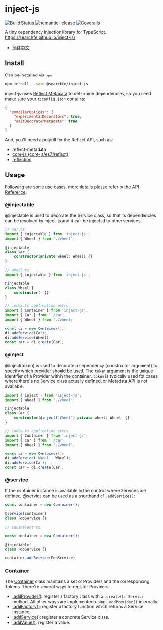 # inject-js
[![Build Status](https://travis-ci.com/searchfe/inject-js.svg?branch=master)](https://travis-ci.com/github/searchfe/inject-js)
[![semantic-release](https://img.shields.io/badge/%20%20%F0%9F%93%A6%F0%9F%9A%80-semantic--release-e10079.svg)](https://github.com/searchfe/inject-js)
[![Coveralls](https://img.shields.io/coveralls/searchfe/inject-js.svg)](https://coveralls.io/github/searchfe/inject-js?branch=master)

A tiny dependency Injection library for TypeScript. <https://searchfe.github.io/inject-js/>

- [简体中文](https://github.com/searchfe/inject-js/blob/master/README.md)

## Install

Can be installed via `npm`

```sh
npm install --save @searchfe/inject-js
```

inject-js uses [Reflect Metadata][reflect-metadata] to determine dependencies, so you need make sure your  `tsconfig.json` contains:

```json
{
  "compilerOptions": {
    "experimentalDecorators": true,
    "emitDecoratorMetadata": true
  }
}
```

And, you'll need a polyfill for the Reflect API, such as:

- [reflect-metadata](https://www.npmjs.com/package/reflect-metadata)
- [core-js (core-js/es7/reflect)](https://www.npmjs.com/package/core-js)
- [reflection](https://www.npmjs.com/package/@abraham/reflection)

## Usage

Following are some use cases, more details please refer to [the API Reference][API].

### @injectable

@injectable is used to decorate the Service class, so that its dependencies can be resolved by inject-js and it can be injected to other services.

```typescript
// car.ts
import { injectable } from 'inject-js';
import { Wheel } from './wheel';

@injectable
class Car {
    constructor(private wheel: Wheel) {}
}

// wheel.ts
import { injectable } from 'inject-js';

@injectable
class Wheel {
    constructor() {}
}

// index.ts application entry
import { Container } from 'inject-js';
import { Car } from './car';
import { Wheel } from './wheel;

const di = new Container();
di.addService(Car);
di.addService(Wheel);
const car = di.create(Car);
```

### @inject

@inject(token) is used to decorate a dependency (constructor argument) to specify which provider should be used. The `token` argument is the unique identifier of a Provider within the container. `token` is typically used for cases where there's no Service class actually defined, or Metadata API is not available.

```typescript
import { inject } from 'inject-js';
import { Wheel } from './wheel';

@injectable
class Car {
    constructor(@inject('Wheel') private wheel: Wheel) {}
}

// index.ts application entry
import { Container } from 'inject-js';
import { Car } from './car';
import { Wheel } from './wheel';

const di = new Container();
di.addService('Wheel', Wheel);
di.addService(Car);
const car = di.create(Car);
```

### @service

If the container instance is available in the context where Services are defined, @service can be used as a shorthand of `.addService()`:

```typescript
const container = new Container();

@service(container)
class FooService {}

// Equivalent to:

const container = new Container();

@injectable
class FooService {}

container.addService(FooService)
```

### Container

The [Container][container] class maintains a set of Providers and the corresponding Tokens. There're several ways to register Providers:

* [.addProvider()][addProvider]: register a factory class with a `.create(): Service` method. All other ways are implemented using `.addProvider()` internally.
* [.addFactory()][addFactory]: register a factory function which returns a Service instance.
* [.addService()][addService]: register a concrete Service class.
* [.addValue()][addValue]: register a value.

[API]: https://searchfe.github.io/inject-js/
[container]: https://searchfe.github.io/inject-js/classes/_di_container_.container.html
[addProvider]: https://searchfe.github.io/inject-js/classes/_di_container_.container.html#addprovider
[addService]: https://searchfe.github.io/inject-js/classes/_di_container_.container.html#addService
[addValue]: https://searchfe.github.io/inject-js/classes/_di_container_.container.html#addValue
[addFactory]: https://searchfe.github.io/inject-js/classes/_di_container_.container.html#addFactory
[reflect-metadata]: https://rbuckton.github.io/reflect-metadata/
